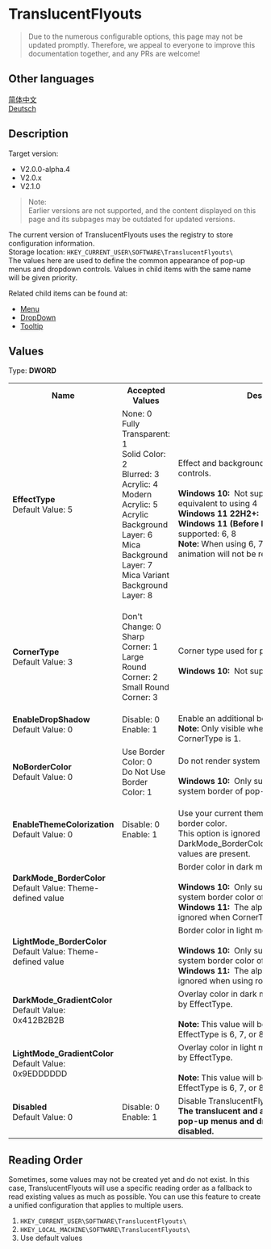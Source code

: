# TranslucentFlyouts
> Due to the numerous configurable options, this page may not be updated promptly.
> Therefore, we appeal to everyone to improve this documentation together, and any PRs are welcome!

## Other languages
[简体中文](../zh-cn/CONFIG.md)   
[Deutsch](../de-de/CONFIG.md)   

## Description
Target version:
- V2.0.0-alpha.4
- V2.0.x
- V2.1.0
> Note:   
> Earlier versions are not supported, and the content displayed on this page and its subpages may be outdated for updated versions.

The current version of TranslucentFlyouts uses the registry to store configuration information.   
Storage location: `HKEY_CURRENT_USER\SOFTWARE\TranslucentFlyouts\`   
The values here are used to define the common appearance of pop-up menus and dropdown controls. Values in child items with the same name will be given priority.

Related child items can be found at:
- [Menu](./Menu/CONFIG.md)
- [DropDown](./DropDown/CONFIG.md)
- [Tooltip](./Tooltip/CONFIG.md)

## Values
Type: <b>DWORD</b>

<table>
<tr>
<th>Name</th>
<th>Accepted Values</th>
<th>Description</th>
</tr>

<tr>
<td width="10%">
<dl>
<dt><b>EffectType</b></dt>
<dt>Default Value: 5</dt>
</dl>
</td>
<td width="20%">
<dl>
<dt>None: 0</dt>
<dt>Fully Transparent: 1</dt>
<dt>Solid Color: 2</dt>
<dt>Blurred: 3</dt>
<dt>Acrylic: 4</dt>
<dt>Modern Acrylic: 5</dt>
<dt>Acrylic Background Layer: 6</dt>
<dt>Mica Background Layer: 7</dt>
<dt>Mica Variant Background Layer: 8</dt>
</dl>
</td>
<td width="30%">
<dt>Effect and background type used for pop-up controls.</dt>
<br>
<dt><b>Windows 10:  </b>Not supported: 6, 7, 8; using 5 is equivalent to using 4</dt>
<dt><b>Windows 11 22H2+:  </b>Not supported: 2, 3</dt>
<b>Windows 11 (Before Build 22000):  </b>Not supported: 6, 8
<dt><b>Note: </b>When using 6, 7, 8, the Fluent Menu animation will not be rendered correctly</dt>
</td>
</tr>

<tr>
<td width="10%">
<dl>
<dt><b>CornerType</b></dt>
<dt>Default Value: 3</dt>
</dl>
</td>
<td width="20%">
<dl>
<dt>Don't Change: 0</dt>
<dt>Sharp Corner: 1</dt>
<dt>Large Round Corner: 2</dt>
<dt>Small Round Corner: 3</dt>
</dl>
</td>
<td width="30%">
<dt>Corner type used for pop-up controls.</dt>
<br>
<dt><b>Windows 10:  </b>Not supported</dt>
</td>
</tr>

<tr>
<td width="10%">
<dl>
<dt><b>EnableDropShadow</b></dt>
<dt>Default Value: 0</dt>
</dl>
</td>
<td width="20%">
<dl>
<dt>Disable: 0</dt>
<dt>Enable: 1</dt>
</dl>
</td>
<td width="30%">
<dt>Enable an additional border with a shadow.</dt>
<b>Note:</b> Only visible when EffectType is 4 or 5 and CornerType is 1.
</td>
</tr>

<tr>
<td width="10%">
<dl>
<dt><b>NoBorderColor</b></dt>
<dt>Default Value: 0</dt>
</dl>
</td>
<td width="20%">
<dl>
<dt>Use Border Color: 0</dt>
<dt>Do Not Use Border Color: 1</dt>
</dl>
</td>
<td width="30%">
<dt>Do not render system borders.</dt>
<br>
<b>Windows 10:  </b>Only supports removing the system border of pop-up menus.</td>
</tr>

<tr>
<td width="10%">
<dl>
<dt><b>EnableThemeColorization</b></dt>
<dt>Default Value: 0</dt>
</dl>
</td>
<td width="20%">
<dl>
<dt>Disable: 0</dt>
<dt>Enable: 1</dt>
</dl>
</td>
<td width="30%">
<dt>Use your current theme color as the system border color.</dt>
<dt>This option is ignored when DarkMode_BorderColor/LightMode_BorderColor values are present.</dt>
</td>
</tr>

<tr>
<td width="10%">
<dl>
<dt><b>DarkMode_BorderColor</b></dt>
<dt>Default Value: Theme-defined value</dt>
</dl>
</td>
<td width="20%">
<dl>
</dl>
</td>
<td width="30%">
<dt>Border color in dark mode (AARRGGBB).</dt>
<br>
<dt><b>Windows 10:  </b>Only supports overriding the system border color of pop-up menus.</dt>
<dt><b>Windows 11:  </b>The alpha channel will always be ignored when CornerType is not 1.</dt>
</td>
</tr>

<tr>
<td width="10%">
<dl>
<dt><b>LightMode_BorderColor</b></dt>
<dt>Default Value: Theme-defined value</dt>
</dl>
</td>
<td width="20%">
<dl>
</dl>
</td>
<td width="30%">
<dt>Border color in light mode (AARRGGBB).</dt>
<br>
<dt><b>Windows 10:  </b>Only supports overriding the system border color of pop-up menus.</dt>
<dt><b>Windows 11:  </b>The alpha channel will always be ignored when using rounded corners.</dt>
</td>
</tr>

<tr>
<td width="10%">
<dl>
<dt><b>DarkMode_GradientColor</b></dt>
<dt>Default Value: 0x412B2B2B</dt>
</dl>
</td>
<td width="20%">
<dl>
</dl>
</td>
<td width="30%">
<dt>Overlay color in dark mode (AARRGGBB), used by EffectType.</dt>
<br>
<b>Note:</b> This value will be ignored when EffectType is 6, 7, or 8.
</td>
</tr>

<tr>
<td width="10%">
<dl>
<dt><b>LightMode_GradientColor</b></dt>
<dt>Default Value: 0x9EDDDDDD</dt>
</dl>
</td>
<td width="20%">
<dl>
</dl>
</td>
<td width="30%">
<dt>Overlay color in light mode (AARRGGBB), used by EffectType.</dt>
<br>
<b>Note:</b> This value will be ignored when EffectType is 6, 7, or 8.
</td>
</tr>

<tr>
<td width="10%">
<dl>
<dt><b>Disabled</b></dt>
<dt>Default Value: 0</dt>
</dl>
</td>
<td width="20%">
<dl>
<dt>Disable: 0</dt>
<dt>Enable: 1</dt>
</dl>
</td>
<td width="30%">
<dt>Disable TranslucentFlyouts.</dt>
<b>The translucent and animation effects for pop-up menus and dropdown controls will be disabled.</b>
</td>
</tr>

</table>

## Reading Order
Sometimes, some values may not be created yet and do not exist. In this case, TranslucentFlyouts will use a specific reading order as a fallback to read existing values as much as possible.
You can use this feature to create a unified configuration that applies to multiple users.

1. `HKEY_CURRENT_USER\SOFTWARE\TranslucentFlyouts\` 
2. `HKEY_LOCAL_MACHINE\SOFTWARE\TranslucentFlyouts\`
3. Use default values
